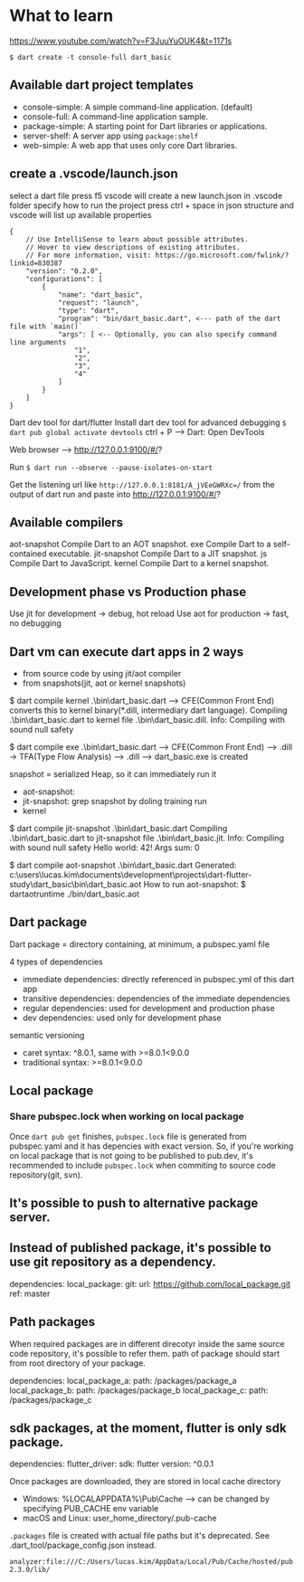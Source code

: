# What to learn

https://www.youtube.com/watch?v=F3JuuYuOUK4&t=1171s

`$ dart create -t console-full dart_basic`

## Available dart project templates
* console-simple: A simple command-line application. (default)
* console-full: A command-line application sample.
* package-simple: A starting point for Dart libraries or applications.
* server-shelf: A server app using `package:shelf`
* web-simple: A web app that uses only core Dart libraries.

## create a .vscode/launch.json
select a dart file
press f5
vscode will create a new launch.json in .vscode folder
specify how to run the project
press ctrl + space in json structure and vscode will list up available properties
```
{
    // Use IntelliSense to learn about possible attributes.
    // Hover to view descriptions of existing attributes.
    // For more information, visit: https://go.microsoft.com/fwlink/?linkid=830387
    "version": "0.2.0",
    "configurations": [
        {
            "name": "dart_basic",
            "request": "launch",
            "type": "dart",
            "program": "bin/dart_basic.dart", <--- path of the dart file with `main()`
            "args": [ <-- Optionally, you can also specify command line arguments
                "1",
                "2",
                "3",
                "4"
            ]
        }
    ]
}
```



Dart dev tool for dart/flutter
Install dart dev tool for advanced debugging
`$ dart pub global activate devtools`
ctrl + P --> Dart: Open DevTools

Web browser --> http://127.0.0.1:9100/#/?

Run `$ dart run --observe --pause-isolates-on-start`

Get the listening url like `http://127.0.0.1:8181/A_jVEeGWRXc=/` from the output of dart run and paste into http://127.0.0.1:9100/#/?

## Available compilers
  aot-snapshot   Compile Dart to an AOT snapshot.
  exe            Compile Dart to a self-contained executable.
  jit-snapshot   Compile Dart to a JIT snapshot.
  js             Compile Dart to JavaScript.
  kernel         Compile Dart to a kernel snapshot.

## Development phase vs Production phase
Use jit for development -> debug, hot reload
Use aot for production -> fast, no debugging

## Dart vm can execute dart apps in 2 ways
  - from source code by using jit/aot compiler
  - from snapshots(jit, aot or kernel snapshots)

$ dart compile kernel .\bin\dart_basic.dart --> CFE(Common Front End) converts this to kernel binary(*.dill, intermediary dart language).
Compiling .\bin\dart_basic.dart to kernel file .\bin\dart_basic.dill.
Info: Compiling with sound null safety

$ dart compile exe .\bin\dart_basic.dart --> CFE(Common Front End) --> .dill -> TFA(Type Flow Analysis) --> .dill --> dart_basic.exe is created

snapshot = serialized Heap, so it can immediately run it
* aot-snapshot: 
* jit-snapshot: grep snapshot by doling training run
* kernel

$ dart compile jit-snapshot .\bin\dart_basic.dart
Compiling .\bin\dart_basic.dart to jit-snapshot file .\bin\dart_basic.jit.
Info: Compiling with sound null safety
Hello world: 42!
Args sum: 0

$ dart compile aot-snapshot .\bin\dart_basic.dart
Generated: c:\users\lucas.kim\documents\development\projects\dart-flutter-study\dart_basic\bin\dart_basic.aot
How to run aot-snapshot: $ dartaotruntime ./bin/dart_basic.aot

## Dart package
Dart package = directory containing, at minimum, a pubspec.yaml file

4 types of dependencies
* immediate dependencies: directly referenced in pubspec.yml of this dart app
* transitive dependencies: dependencies of the immediate dependencies
* regular dependencies: used for development and production phase
* dev dependencies: used only for development phase

semantic versioning
* caret syntax: ^8.0.1, same with >=8.0.1<9.0.0
* traditional syntax: >=8.0.1<9.0.0

## Local package
### Share pubspec.lock when working on local package
Once `dart pub get` finishes, `pubspec.lock` file is generated from pubspec.yaml and it has depencies with exact version.
So, if you're working on local package that is not going to be published to pub.dev, it's recommended to include `pubspec.lock` when commiting to source code repository(git, svn).

## It's possible to push to alternative package server.

## Instead of published package, it's possible to use git repository as a dependency.
dependencies:
  local_package:
    git: 
      url: https://github.com/local_package.git
      ref: master

## Path packages
When required packages are in different direcotyr inside the same source code repository, it's possible to refer them.
path of package should start from root directory of your package.

dependencies:
  local_package_a:
    path: /packages/package_a
  local_package_b:
    path: /packages/package_b
  local_package_c:
    path: /packages/package_c

## sdk packages, at the moment, flutter is only sdk package.
dependencies:
  flutter_driver:
    sdk: flutter
    version: ^0.0.1

Once packages are downloaded, they are stored in local cache directory
* Windows: %LOCALAPPDATA%\Pub\Cache --> can be changed by specifying PUB_CACHE env variable
* macOS and Linux: user_home_directory/.pub-cache


`.packages` file is created with actual file paths but it's deprecated. See .dart_tool/package_config.json instead.
```
analyzer:file:///C:/Users/lucas.kim/AppData/Local/Pub/Cache/hosted/pub.dartlang.org/analyzer-2.3.0/lib/

```